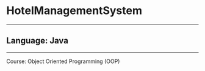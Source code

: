 # HotelManagementSystem
--------------
## Language: Java 
----------------
Course: Object Oriented Programming (OOP)
